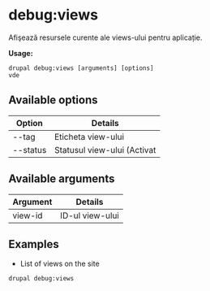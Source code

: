 # debug:views
Afişează resursele curente ale views-ului pentru aplicație.

**Usage:**
```
drupal debug:views [arguments] [options]
vde
```

## Available options
Option | Details
-------|-------------
--tag | Eticheta view-ului
--status | Statusul view-ului (Activat|Dezactivat)

## Available arguments
Argument | Details
---------|-------------
view-id | ID-ul view-ului

## Examples
* List of views on the site
```
drupal debug:views
```
